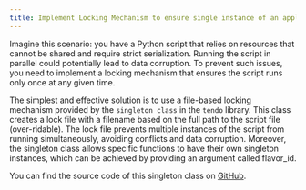 ```yaml
---
title: Implement Locking Mechanism to ensure single instance of an application
---
```

Imagine this scenario: you have a Python script that relies on resources that cannot be shared and require strict serialization. Running the script in parallel could potentially lead to data corruption. To prevent such issues, you need to implement a locking mechanism that ensures the script runs only once at any given time.

The simplest and effective solution is to use a file-based locking mechanism provided by the `singleton class` in the `tendo` library. This class creates a lock file with a filename based on the full path to the script file (over-ridable). The lock file prevents multiple instances of the script from running simultaneously, avoiding conflicts and data corruption. Moreover, the singleton class allows specific functions to have their own singleton instances, which can be achieved by providing an argument called flavor_id.

You can find the source code of this singleton class on [GitHub](https://github.com/pycontribs/tendo/blob/main/src/tendo/singleton.py).

